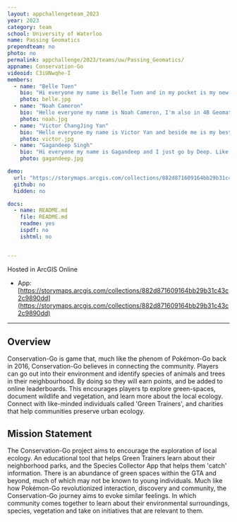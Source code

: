 ```yaml
---
layout: appchallengeteam_2023
year: 2023
category: team
school: University of Waterloo
name: Passing Geomatics
prependteam: no
photo: no
permalink: appchallenge/2023/teams/uw/Passing_Geomatics/
appname: Conservation-Go
videoid: C3iUNwqhe-I
members:
  - name: "Belle Tuen"
    bio: "Hi everyone my name is Belle Tuen and in my pocket is my new puppy Uta, I'm in 4B Geomatics here at the University of Waterloo. My interests are in playing badminton, video games and hanging out with friends. I'm really excited to be part of the App Challenge this year, as I finish up my degree."
    photo: belle.jpg
  - name: "Noah Cameron"
    bio: "Hello everyone my name is Noah Cameron, I'm also in 4B Geomatics here at the university of Waterloo. I love playing recreational hockey and spending time with my friends. This is my first time participating in the App Challenge and I'm looking forward to using all the GIS skills I've learned throughout my undergraduate."
    photo: noah.jpg
  - name: "Victor ChangJing Yan"
    bio: "Hello everyone my name is Victor Yan and beside me is my best friend Barkley. I'm in my 4B of Geomatics at the university of waterloo as well. I love to play hockey and video games such as TFT & league of legends. I'm looking forward to being a part of the Esri Canada App Challenge this year, where we can all experiment and have fun with GIS."
    photo: victor.jpg
  - name: "Gagandeep Singh"
    bio: "Hi everyone my name is Gagandeep and I just go by Deep. Like everyone I'm in my 4B term of Geomatics here at the university of Waterloo. I'm a big hockey fanatic as well and generally just love studying GIS, particularly in the case study of Forest Fires. It's a pleasure to be a part of the Esri Canada App Challenge this year."
    photo: gagandeep.jpg

demo:
  url: "https://storymaps.arcgis.com/collections/882d871609164bb29b31c43c2c9890dd"
  github: no
  hidden: no

docs:
  - name: README.md
    file: README.md
    readme: yes
    ispdf: no
    ishtml: no


---
```


Hosted in ArcGIS Online

- App: [https://storymaps.arcgis.com/collections/882d871609164bb29b31c43c2c9890dd](https://storymaps.arcgis.com/collections/882d871609164bb29b31c43c2c9890dd)

---

## Overview

Conservation-Go is game that, much like the phenom of Pokémon-Go back in 2016, Conservation-Go believes in connecting the community. Players can go out into their environment and identify species of animals and trees in their neighbourhood. By doing so they will earn points, and be added to online leaderboards. This encourages players tp explore green-spaces, document wildlife and vegetation, and learn more about the local ecology. Connect with like-minded individuals called 'Green Trainers', and charities that help communities preserve urban ecology. 

## Mission Statement
The Conservation-Go project aims to encourage the exploration of local ecology. An educational tool that helps Green Trainers learn about their neighborhood parks, and the Species Collector App that helps them 'catch' information. There is an abundance of green spaces within the GTA and beyond, much of which may not be known to young individuals. Much like how Pokémon-Go revolutionized interaction, discovery and community, the Conservation-Go journey aims to evoke similar feelings. In which community comes together to learn about their environmental surroundings, species, vegetation and take on initiatives that are relevant to them.
